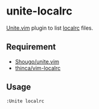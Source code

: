 unite-localrc
=============

[Unite.vim](https://github.com/Shougo/unite.vim) plugin to list [localrc](https://github.com/thinca/vim-localrc) files.

## Requirement
* [Shougo/unite.vim](https://github.com/Shougo/unite.vim)
* [thinca/vim-localrc](https://github.com/thinca/vim-localrc)

## Usage
`:Unite localrc`

